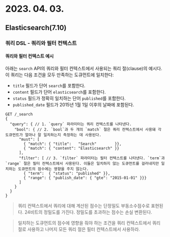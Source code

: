 # 2023. 04. 03.

## Elasticsearch(7.10)

### 쿼리 DSL - 쿼리와 필터 컨텍스트

#### 쿼리와 필터 컨텍스트 예시

아래는 `search` API의 쿼리와 필터 컨텍스트에서 사용되는 쿼리 절(clause)의 예시다. 이 쿼리는 다음 조건을 모두 만족하는 도큐먼트에 일치한다:

* `title` 필드가 단어 `search`를 포함한다.
* `content` 필드가 단어 `elasticsearch`를 포함한다.
* `status` 필드가 정확히 일치하는 단어 `published`를 포함한다.
* `published_date` 필드가 2015년 1월 1일 이후의 날짜에 포함된다.

```http
GET /_search
{
  "query": { // 1. `query` 파라미터는 쿼리 컨텍스트를 나타낸다.
    "bool": { // 2. `bool`과 두 개의 `match` 절은 쿼리 컨텍스트에서 사용돼 각 도큐먼트가 얼마나 잘 일치하는지 측정하는 데 사용된다.
      "must": [
        { "match": { "title":   "Search"        }},
        { "match": { "content": "Elasticsearch" }}
      ],
      "filter": [ // 3. `filter` 파라미터는 필터 컨텍스트를 나타낸다. `term`과 `range` 절은 필터 컨텍스트에서 사용된다. 이들은 일치하지 않는 도큐먼트를 걸러내지만 일치하는 도큐먼트의 점수에는 영향을 주지 않는다.
        { "term":  { "status": "published" }},
        { "range": { "publish_date": { "gte": "2015-01-01" }}}
      ]
    }
  }
}
```

> 쿼리 컨텍스트에서 쿼리에 대해 계산된 점수는 단정밀도 부동소수점수로 표현된다. 24비트의 정밀도를 가진다. 정밀도를 초과하는 점수는 손실 변환된다.

> 일치하는 도큐먼트의 점수에 영향을 줘야 하는 조건을 쿼리 컨텍스트에서 쿼리 절로 사용하고 나머지 모든 쿼리 절은 필터 컨텍스트에서 사용하라.